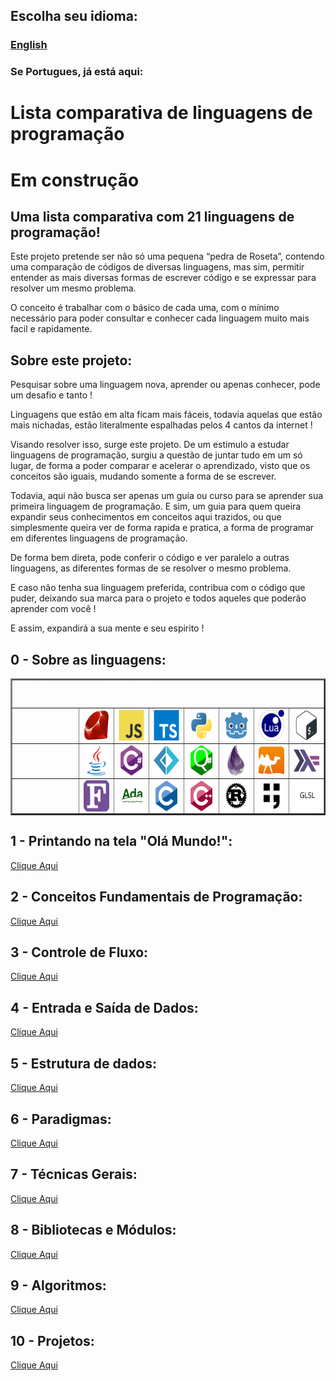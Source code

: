 ## Escolha seu idioma:

###  [English](../../README.md)

### Se Portugues, já está aqui:

# Lista comparativa de linguagens de programação

# Em construção

## Uma lista comparativa com 21 linguagens de programação!

Este projeto pretende ser não só uma pequena “pedra de Roseta”, contendo uma comparação de códigos de diversas linguagens, mas sim, permitir entender as mais diversas formas de escrever código e se expressar para resolver um mesmo problema.

O conceito é trabalhar com o básico de cada uma, com o mínimo necessário para poder consultar e conhecer cada linguagem muito mais facil e rapidamente.

## Sobre este projeto:

Pesquisar sobre uma linguagem nova, aprender ou apenas conhecer, pode um desafio e tanto !

Linguagens que estão em alta ficam mais fáceis, todavia aquelas que estão mais nichadas, estão literalmente espalhadas pelos 4 cantos da internet !

Visando resolver isso, surge este projeto. De um estimulo a estudar linguagens de programação, surgiu a questão de juntar tudo em um só lugar, de forma a poder comparar e acelerar o aprendizado, visto que os conceitos são iguais, mudando somente a forma de se escrever.

Todavia, aqui não busca ser apenas um guia ou curso para se aprender sua primeira linguagem de programação.
E sim, um guia para quem queira expandir seus conhecimentos em conceitos aqui trazidos, ou que simplesmente queira ver de forma rapida e pratica, a forma de programar em diferentes linguagens de programação.

De forma bem direta, pode conferir o código e ver paralelo a outras linguagens, as diferentes formas de se resolver o mesmo problema.

E caso não tenha sua linguagem preferida, contribua com o código que puder, deixando sua marca para o projeto e todos aqueles que poderão aprender com você !

E assim, expandirá a sua mente e seu espirito !

## 0 - Sobre as linguagens:

<table id="id-about" border="2" align="center">
    <tr>
        <td colspan="20" align="left"><font size="6" color="FFFFFF">Sobre as 21 Linguagens</font></td>
    </tr>
    <tr>
        <td colspan="2" align="left"><font size="4" color="FFFFFF">Script</font></td>
        <td align="center">
            <a href="https://en.wikipedia.org/wiki/Ruby_(programming_language)" title="Ruby">
                <img align="center" height="50" src="..\..\Arquives/img/svg/devicon/ruby-original.svg"/>
            </a>
        </td>
        <td align="center">
            <a href="https://en.wikipedia.org/wiki/JavaScript" title="JavaScript">
                <img align="center" height="50" src="..\..\Arquives/img/svg/devicon/javascript-original.svg"/>
            </a>
        </td>
        <td align="center">
            <a href="https://en.wikipedia.org/wiki/TypeScript" title="Typescript">
                <img align="center" height="50" src="..\..\Arquives/img/svg/devicon/typescript-original.svg"/>
            </a>
        </td>
        <td align="center">
            <a href="https://en.wikipedia.org/wiki/Python_(programming_language)" title="Python">
                <img align="center" height="50" src="..\..\Arquives/img/svg/devicon/python-original.svg"/>
            </a>
        </td>
        <td align="center">
            <a href="https://en.wikipedia.org/wiki/Godot_(game_engine)" title="GDscript">
                <img align="center" height="50" src="..\..\Arquives/img/svg/devicon/godot-original.svg"/>
            </a>
        </td>
        <td align="center">
            <a href="https://en.wikipedia.org/wiki/Lua_(programming_language)" title="Lua">
                <img align="center" height="50" src="..\..\Arquives/img/svg/devicon/lua-original-wordmark.svg"/>
            </a>
        </td>
        <td align="center">
            <a href="https://en.wikipedia.org/wiki/Shell_script" title="Shell Script">
                <img align="center" height="50" src="..\..\Arquives/img/svg/devicon/bash-original-fundo.svg"/>
            </a>
        </td>
    </tr>
    <tr>
        <td colspan="2" align="left"><font size="4" color="FFFFFF">Alto Nível</font></td>
        <td align="center">
            <a href="https://en.wikipedia.org/wiki/Java_(programming_language)" title="Java">
                <img align="center" height="50" src="..\..\Arquives/img/svg/devicon/java-original.svg"/>
            </a>
        </td>
        <td align="center">
            <a href="https://en.wikipedia.org/wiki/C_Sharp_(programming_language)" title="C sharp">
                <img align="center" height="50" src="..\..\Arquives/img/svg/devicon/csharp-original.svg"/>
            </a>
        </td>
        <td align="center">
            <a href="https://en.wikipedia.org/wiki/F_Sharp_(programming_language)" title="F sharp">
                <img align="center" height="50" src="..\..\Arquives/img/svg/devicon/fsharp-original.svg"/>
            </a>
        </td>
        <td align="center">
            <a href="https://en.wikipedia.org/wiki/Q_Sharp" title="Q Sharp">
                <img align="center" height="50" src="..\..\Arquives/img/svg/devicon/qsharp-original.svg"/>
            </a>
        </td>
         <td align="center">
            <a href="https://en.wikipedia.org/wiki/Elixir_(programming_language)" title="Elixir">
                <img align="center" height="50" src="..\..\Arquives/img/svg/devicon/elixir-original.svg"/>
            </a>
        </td>
        <td align="center">
            <a href="https://en.wikipedia.org/wiki/OCaml" title="OCaml">
                <img align="center" height="50" src="..\..\Arquives/img/svg/devicon/ocaml-original.svg"/>
            </a>
        </td>
        <td align="center">
            <a href="https://en.wikipedia.org/wiki/Haskell" title="Haskell">
                <img align="center" height="50" src="..\..\Arquives/img/svg/devicon/haskell-original.svg"/>
            </a>
        </td>
    </tr>
    <tr>
        <td colspan="2" align="left"><font size="4" color="FFFFFF">Médio Nível</font></td>
        <td align="center">
            <a href="https://en.wikipedia.org/wiki/Fortran" title="Modern Fortran">
                <img align="center" height="50" src="..\..\Arquives/img/svg/Outhers/Fortran_logo.svg"/>
            </a>
        </td>
            <td align="center">
            <a href="" title="Ada">
                <img align="center" height="50" src="..\..\Arquives/img/svg/Outhers/Ada_horizon_green_logo_with_slogan-edit.svg"/>
            </a>
        </td>
        <td align="center">
            <a href="https://en.wikipedia.org/wiki/C_(programming_language)" title="C lang">
                <img align="center" height="50" src="..\..\Arquives/img/svg/devicon/c-original.svg"/>
            </a>
        </td> 
        <td align="center">
            <a href="https://en.wikipedia.org/wiki/C%2B%2B" title="C++ lang">
                <img align="center" height="50" src="..\..\Arquives/img/svg/devicon/cplusplus-original.svg"/>
            </a>
        </td>
        <td align="center">
            <a href="https://en.wikipedia.org/wiki/Rust_(programming_language)" title="Rust">
                <img align="center" height="50" src="..\..\Arquives/img/svg/devicon/rust-plain.svg"/>
            </a>
        </td>
        <td align="center">
            <a href="https://en.wikipedia.org/wiki/Forth_(programming_language)" title="Forth">
                <img align="center" height="50" src="..\..\Arquives/img/svg/Own/Forth-Language-white-background.svg"/>
            </a>
        </td>
        <td align="center">
            <a href="https://en.wikipedia.org/wiki/OpenGL_Shading_Language" title="GLSL">
                <img align="center" height="50" src="..\..\Arquives/img/svg/Own/GLSL-Language-white-background.svg"/>
            </a>
        </td>
    </tr>
</table>

## 1 - Printando na tela "Olá Mundo!":

[Clique Aqui](1-Hello-World.md)

## 2 - Conceitos Fundamentais de Programação:

[Clique Aqui](2-Fundamental.md)

## 3 - Controle de Fluxo:

[Clique Aqui](3-Controle-Fluxo.md)

## 4 - Entrada e Saída de Dados:

[Clique Aqui](4-Entrada-Saida-Dados.md)

## 5 - Estrutura de dados:

[Clique Aqui](5-Estrutura-de-Dados.md)

## 6 - Paradigmas:

[Clique Aqui](6-Paradigmas.md)

## 7 - Técnicas Gerais:

[Clique Aqui](7-Tecnicas-Gerais.md)

## 8 - Bibliotecas e Módulos:

[Clique Aqui](8-Bibliotecas-Modulos.md)

## 9 - Algoritmos:

[Clique Aqui](9-Algoritmos.md)

## 10 - Projetos:

[Clique Aqui](10-Projetos.md)
